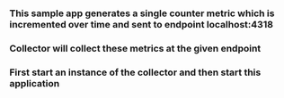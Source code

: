### This sample app generates a single counter metric which is incremented over time and sent to endpoint localhost:4318
### Collector will collect these metrics at the given endpoint
### First start an instance of the collector and then start this application